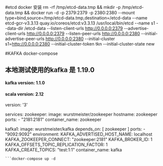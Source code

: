 #etcd docker 安装
rm -rf /tmp/etcd-data.tmp && mkdir -p /tmp/etcd-data.tmp &&   docker run -d   -p 2379:2379   -p 2380:2380   --mount type=bind,source=/tmp/etcd-data.tmp,destination=/etcd-data   --name etcd-gcr-v3.3.13   quay.io/coreos/etcd:v3.3.13   /usr/local/bin/etcd   --name s1   --data-dir /etcd-data   --listen-client-urls http://0.0.0.0:2379   --advertise-client-urls http://0.0.0.0:2379   --listen-peer-urls http://0.0.0.0:2380   --initial-advertise-peer-urls http://0.0.0.0:2380   --initial-cluster s1=http://0.0.0.0:2380   --initial-cluster-token tkn   --initial-cluster-state new

#KAFKA docker-compose
## 本地测试使用的kafka 是 1.19.0
#### kafka version: 1.1.0
#### scala version: 2.12
version: '3'

services:
  zookeeper:
    image: wurstmeister/zookeeper
    hostname: zookeeper
    ports:
      - "2181:2181"
    container_name: zookeeper

  
  kafka1:
    image: wurstmeister/kafka
    depends_on: [ zookeeper ]
    ports:
      - "9092:9092"
    environment:
      KAFKA_ADVERTISED_HOST_NAME: localhost
      KAFKA_ZOOKEEPER_CONNECT: "zookeeper:2181"
      KAFKA_BROKER_ID: 1
      KAFKA_OFFSETS_TOPIC_REPLICATION_FACTOR: 1
      KAFKA_CREATE_TOPICS: "test:1:1"
    container_name: kafka


```写入文件 docker-compose.yml 并且
```docker-compose up -d
